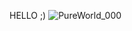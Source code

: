 HELLO ;)
![PureWorld_000](https://github.com/user-attachments/assets/688e3e07-44aa-4543-a419-4c2fa38a5b82)
